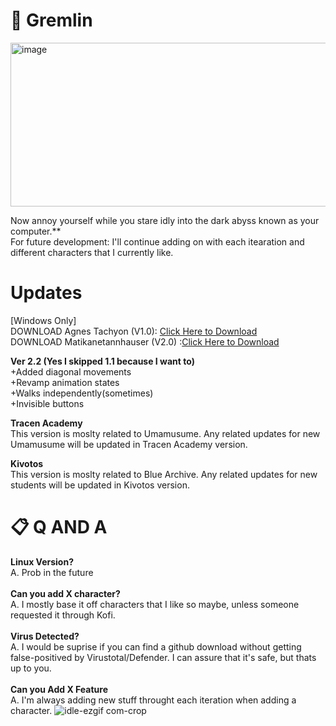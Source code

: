 # 📄 Gremlin 
<img width="897" height="262" alt="image" src="https://github.com/user-attachments/assets/6df11775-dbb7-428a-8b06-50edea96539b" />

Now annoy yourself while you stare idly into the dark abyss known as your computer.**<br>
For future development: I'll continue adding on with each itearation and different characters that I currently like.
<br>
# Updates
[Windows Only] <br>
DOWNLOAD Agnes Tachyon (V1.0): [Click Here to Download](https://github.com/KurtVelasco/Desktop_Gremlin/releases/download/v.1.2/Desktop_Gremlin_Tachyon.zip) <br>
DOWNLOAD Matikanetannhauser (V2.0) :[Click Here to Download](https://github.com/KurtVelasco/Desktop_Gremlin/releases/download/v2.1/Desktop_Gremlin_Tracen_v2.zip) <br>

**Ver 2.2 (Yes I skipped 1.1 because I want to)**<br>
+Added diagonal movements<br>
+Revamp animation states<br>
+Walks independently(sometimes)<br>
+Invisible buttons<br>

**Tracen Academy**<br>
This version is moslty related to Umamusume. Any related updates for new Umamusume will be
updated in Tracen Academy version.

**Kivotos**<br>
This version is moslty related to Blue Archive. Any related updates for new students will be
updated in Kivotos version.

# 📋 Q AND A
**Linux Version?**<br>
A. Prob in the future
<br><br>
**Can you add X character?**<br>
A. I mostly base it off characters that I like so maybe, unless someone requested it through Kofi.
<br><br>
**Virus Detected?**<br>
A. I would be suprise if you can find a github download without getting false-positived by Virustotal/Defender. 
   I can assure that it's safe, but thats up to you.
<br><br>
**Can you Add X Feature**<br>
A. I'm always adding new stuff throught each iteration when adding a character.
![idle-ezgif com-crop](https://github.com/user-attachments/assets/97495dc4-1a5c-4e11-ac2f-cbf3c882adfe)


